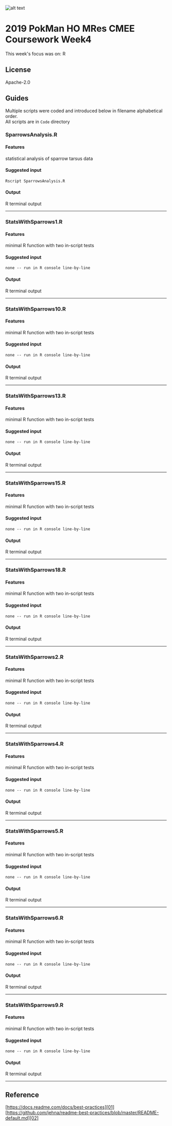 ![alt text](https://unichoices.co.uk/wp-content/uploads/2015/09/Imperial-College-London.jpg)

# 2019 PokMan HO MRes CMEE Coursework Week4

This week's focus was on: R 

## License

Apache-2.0

## Guides

Multiple scripts were coded and introduced below in filename alphabetical order.  
All scripts are in `Code` directory

### SparrowsAnalysis.R

#### Features

statistical analysis of sparrow tarsus data

#### Suggested input

```
Rscript SparrowsAnalysis.R
```

#### Output

R terminal output
*****

### StatsWithSparrows1.R

#### Features

minimal R function with two in-script tests

#### Suggested input

```
none -- run in R console line-by-line
```

#### Output

R terminal output
*****

### StatsWithSparrows10.R

#### Features

minimal R function with two in-script tests

#### Suggested input

```
none -- run in R console line-by-line
```

#### Output

R terminal output
*****

### StatsWithSparrows13.R

#### Features

minimal R function with two in-script tests

#### Suggested input

```
none -- run in R console line-by-line
```

#### Output

R terminal output
*****

### StatsWithSparrows15.R

#### Features

minimal R function with two in-script tests

#### Suggested input

```
none -- run in R console line-by-line
```

#### Output

R terminal output
*****

### StatsWithSparrows18.R

#### Features

minimal R function with two in-script tests

#### Suggested input

```
none -- run in R console line-by-line
```

#### Output

R terminal output
*****

### StatsWithSparrows2.R

#### Features

minimal R function with two in-script tests

#### Suggested input

```
none -- run in R console line-by-line
```

#### Output

R terminal output
*****

### StatsWithSparrows4.R

#### Features

minimal R function with two in-script tests

#### Suggested input

```
none -- run in R console line-by-line
```

#### Output

R terminal output
*****

### StatsWithSparrows5.R

#### Features

minimal R function with two in-script tests

#### Suggested input

```
none -- run in R console line-by-line
```

#### Output

R terminal output
*****

### StatsWithSparrows6.R

#### Features

minimal R function with two in-script tests

#### Suggested input

```
none -- run in R console line-by-line
```

#### Output

R terminal output
*****

### StatsWithSparrows9.R

#### Features

minimal R function with two in-script tests

#### Suggested input

```
none -- run in R console line-by-line
```

#### Output

R terminal output
*****

## Reference

[https://docs.readme.com/docs/best-practices][01]  
[https://github.com/jehna/readme-best-practices/blob/master/README-default.md][02]  

[01]:https://docs.readme.com/docs/best-practices
[02]:https://github.com/jehna/readme-best-practices/blob/master/README-default.md